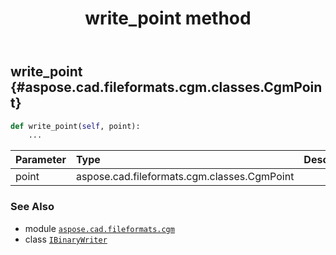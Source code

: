 ﻿---
title: write_point method
second_title: Aspose.CAD for Python via .NET API References
description: 
type: docs
weight: 170
url: /python-net/aspose.cad.fileformats.cgm/ibinarywriter/write_point/
is_root: false
---

## write_point {#aspose.cad.fileformats.cgm.classes.CgmPoint}





```python
def write_point(self, point):
    ...
```


| Parameter | Type | Description |
| :- | :- | :- |
| point | aspose.cad.fileformats.cgm.classes.CgmPoint |  |



### See Also
* module [`aspose.cad.fileformats.cgm`](../../)
* class [`IBinaryWriter`](/cad/python-net/aspose.cad.fileformats.cgm/ibinarywriter)
